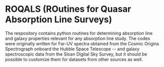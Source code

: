 # ROQALS (ROutines for Quasar Absorption Line Surveys)
The respository contains python routines for determining absorption line and galaxy properties relevant for any absorption line study. The codes were originally written for Far-UV spectra obtained from the Cosmic Origins Spectrograph onboard the Hubble Space Telescope -- and galaxy spectroscopic data from the Sloan Digital Sky Survey, but it should be possible to customize them for datasets from other sources as well.
